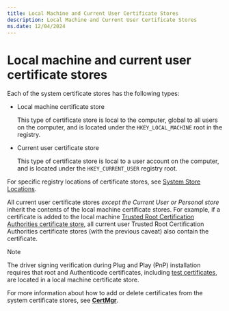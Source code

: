 ```yaml
---
title: Local Machine and Current User Certificate Stores
description: Local Machine and Current User Certificate Stores
ms.date: 12/04/2024
---
```


# Local machine and current user certificate stores

Each of the system certificate stores has the following types:

- Local machine certificate store

    This type of certificate store is local to the computer, global to all users on the computer, and  is located under the `HKEY_LOCAL_MACHINE` root in the registry.

- Current user certificate store

    This type of certificate store is local to a user account on the computer, and is located under the `HKEY_CURRENT_USER` registry root.

For specific registry locations of certificate stores, see [System Store Locations](/windows/desktop/seccrypto/system-store-locations).

All current user certificate stores *except the Current User or Personal store* inherit the contents of the local machine certificate stores. For example, if a certificate is added to the local machine [Trusted Root Certification Authorities certificate store](trusted-root-certification-authorities-certificate-store.md), all current user Trusted Root Certification Authorities certificate stores (with the previous caveat) also contain the certificate.

> [!NOTE]
> The driver signing verification during Plug and Play (PnP) installation requires that root and Authenticode certificates, including [test certificates](./makecert-test-certificate.md), are located in a local machine certificate store.

For more information about how to add or delete certificates from the system certificate stores, see [**CertMgr**](../devtest/certmgr.md).
